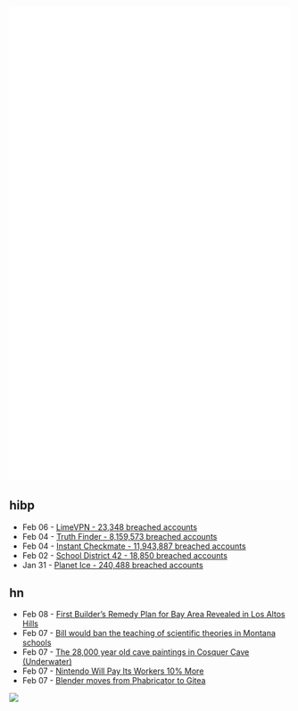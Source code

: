 ![Metrics](https://raw.githubusercontent.com/phixion/phixion/master/metrics.svg)

## hibp

<!--
for https://github.com/phixion/phixion/blob/main/.github/workflows/feeds.yml
-->
<!--START_SECTION:haveibeenpwnd-->
- Feb 06 - [LimeVPN - 23,348 breached accounts](https://haveibeenpwned.com/PwnedWebsites#LimeVPN)
- Feb 04 - [Truth Finder - 8,159,573 breached accounts](https://haveibeenpwned.com/PwnedWebsites#TruthFinder)
- Feb 04 - [Instant Checkmate - 11,943,887 breached accounts](https://haveibeenpwned.com/PwnedWebsites#InstantCheckmate)
- Feb 02 - [School District 42 - 18,850 breached accounts](https://haveibeenpwned.com/PwnedWebsites#SchoolDistrict42)
- Jan 31 - [Planet Ice - 240,488 breached accounts](https://haveibeenpwned.com/PwnedWebsites#PlanetIce)
<!--END_SECTION:haveibeenpwnd-->

## hn

<!--
for https://github.com/phixion/phixion/blob/main/.github/workflows/feeds.yml
-->
<!--START_SECTION:hn-->
- Feb 08 - [First Builder’s Remedy Plan for Bay Area Revealed in Los Altos Hills](https://sfyimby.com/2023/02/yimby-exclusive-first-builders-remedy-plan-for-bay-area-revealed-in-los-altos-hills.html)
- Feb 07 - [Bill would ban the teaching of scientific theories in Montana schools](https://www.mtpr.org/montana-news/2023-02-07/bill-would-ban-the-teaching-of-scientific-theories-in-montana-schools)
- Feb 07 - [The 28,000 year old cave paintings in Cosquer Cave (Underwater)](https://www.bradshawfoundation.com/cosquer/)
- Feb 07 - [Nintendo Will Pay Its Workers 10% More](https://www.gamespot.com/articles/nintendo-will-pay-its-workers-10-more/1100-6511268/)
- Feb 07 - [Blender moves from Phabricator to Gitea](https://code.blender.org/2023/02/new-blender-development-infrastructure/)
<!--END_SECTION:hn-->

<!--
for https://yhype.me
-->
![](https://hit.yhype.me/github/profile?user_id=13013670)
